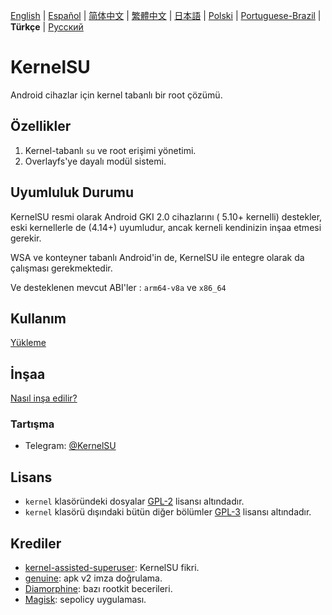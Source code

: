 [English](README.md) | [Español](README_ES.md) | [简体中文](README_CN.md) | [繁體中文](README_TW.md) | [日本語](README_JP.md) | [Polski](README_PL.md) | [Portuguese-Brazil](README_PT-BR.md) | **Türkçe** | [Русский](README_RU.md)

# KernelSU

Android cihazlar için kernel tabanlı bir root çözümü.

## Özellikler

1. Kernel-tabanlı `su` ve root erişimi yönetimi.
2. Overlayfs'ye dayalı modül sistemi.

## Uyumluluk Durumu

KernelSU resmi olarak Android GKI 2.0 cihazlarını ( 5.10+ kernelli) destekler, eski kernellerle de (4.14+) uyumludur, ancak kerneli kendinizin inşaa etmesi gerekir.

WSA ve konteyner tabanlı Android'in de, KernelSU ile entegre olarak da çalışması gerekmektedir.

Ve desteklenen mevcut ABI'ler : `arm64-v8a` ve `x86_64`

## Kullanım

[Yükleme](https://kernelsu.org/guide/installation.html)

## İnşaa

[Nasıl inşa edilir?](https://kernelsu.org/guide/how-to-build.html)

### Tartışma

- Telegram: [@KernelSU](https://t.me/KernelSU)

## Lisans

- `kernel` klasöründeki dosyalar [GPL-2](https://www.gnu.org/licenses/old-licenses/gpl-2.0.en.html) lisansı altındadır.
- `kernel` klasörü dışındaki bütün diğer bölümler [GPL-3](https://www.gnu.org/licenses/gpl-3.0.html) lisansı altındadır.

## Krediler

- [kernel-assisted-superuser](https://git.zx2c4.com/kernel-assisted-superuser/about/): KernelSU fikri.
- [genuine](https://github.com/brevent/genuine/): apk v2 imza doğrulama.
- [Diamorphine](https://github.com/m0nad/Diamorphine): bazı rootkit becerileri.
- [Magisk](https://github.com/topjohnwu/Magisk): sepolicy uygulaması.
